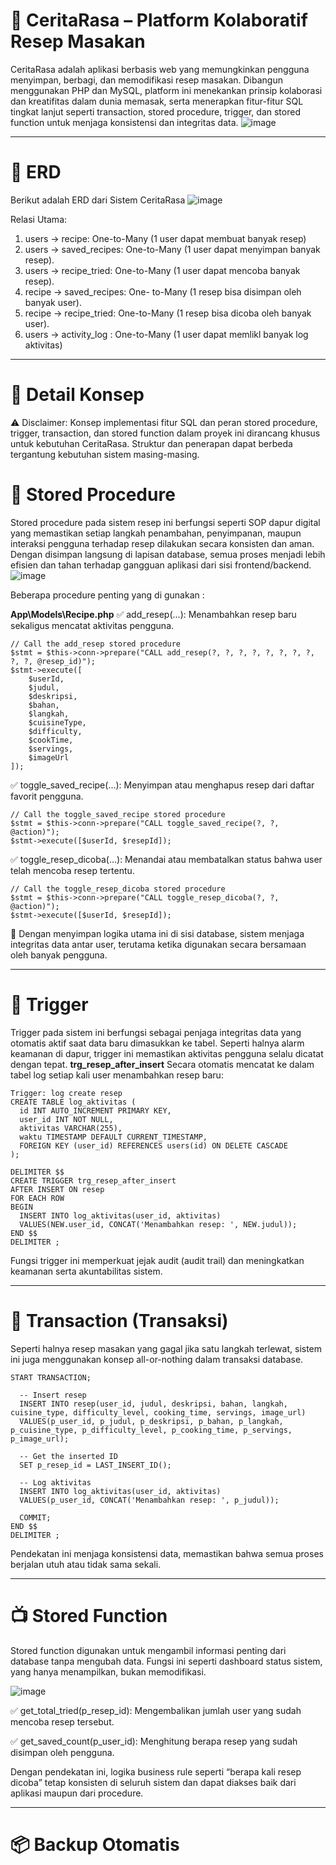 #  🍲 CeritaRasa – Platform Kolaboratif Resep Masakan

CeritaRasa adalah aplikasi berbasis web yang memungkinkan pengguna menyimpan, berbagi, dan memodifikasi resep masakan. Dibangun menggunakan PHP dan MySQL, platform ini menekankan prinsip kolaborasi dan kreatifitas dalam dunia memasak, serta menerapkan fitur-fitur SQL tingkat lanjut seperti transaction, stored procedure, trigger, dan stored function untuk menjaga konsistensi dan integritas data.
![image](https://github.com/user-attachments/assets/1a4e9222-ffd7-472a-b05f-e68eb0222ccc)



---
# 📌 ERD
Berikut adalah ERD dari Sistem CeritaRasa
![image](https://github.com/user-attachments/assets/77fe1655-06b5-4c22-b9c7-8bb8691e122a)

Relasi Utama:
1. users -> recipe: One-to-Many (1 user dapat membuat banyak resep)
2. users -> saved_recipes: One-to-Many (1 user dapat menyimpan banyak resep).
3. users -> recipe_tried: One-to-Many (1 user dapat mencoba banyak resep).
4. recipe -> saved_recipes: One- to-Many (1 resep bisa disimpan oleh banyak user).
5. recipe -> recipe_tried: One-to-Many (1 resep bisa dicoba oleh banyak user).
6. users -> activity_log : One-to-Many (1 user dapat memlikl banyak log aktivitas)
---
# 📌 Detail Konsep
⚠️ Disclaimer:
Konsep implementasi fitur SQL dan peran stored procedure, trigger, transaction, dan stored function dalam proyek ini dirancang khusus untuk kebutuhan CeritaRasa. Struktur dan penerapan dapat berbeda tergantung kebutuhan sistem masing-masing.

# 🧠 Stored Procedure
Stored procedure pada sistem resep ini berfungsi seperti SOP dapur digital yang memastikan setiap langkah penambahan, penyimpanan, maupun interaksi pengguna terhadap resep dilakukan secara konsisten dan aman. Dengan disimpan langsung di lapisan database, semua proses menjadi lebih efisien dan tahan terhadap gangguan aplikasi dari sisi frontend/backend.
![image](https://github.com/user-attachments/assets/f5727592-c64d-447e-9bcb-e61e3eecf1b3)

Beberapa procedure penting yang di gunakan :

**App\Models\Recipe.php**
✅ add_resep(...): Menambahkan resep baru sekaligus mencatat aktivitas pengguna.
```
// Call the add_resep stored procedure
$stmt = $this->conn->prepare("CALL add_resep(?, ?, ?, ?, ?, ?, ?, ?, ?, ?, @resep_id)");
$stmt->execute([
    $userId,
    $judul,
    $deskripsi,
    $bahan,
    $langkah,
    $cuisineType,
    $difficulty,
    $cookTime,
    $servings,
    $imageUrl
]);
```

✅ toggle_saved_recipe(...): Menyimpan atau menghapus resep dari daftar favorit pengguna.
```
// Call the toggle_saved_recipe stored procedure
$stmt = $this->conn->prepare("CALL toggle_saved_recipe(?, ?, @action)");
$stmt->execute([$userId, $resepId]);
```

✅ toggle_resep_dicoba(...): Menandai atau membatalkan status bahwa user telah mencoba resep tertentu.
```
// Call the toggle_resep_dicoba stored procedure
$stmt = $this->conn->prepare("CALL toggle_resep_dicoba(?, ?, @action)");
$stmt->execute([$userId, $resepId]);
```
🧩 Dengan menyimpan logika utama ini di sisi database, sistem menjaga integritas data antar user, terutama ketika digunakan secara bersamaan oleh banyak pengguna.

---
# 🚨 Trigger
Trigger pada sistem ini berfungsi sebagai penjaga integritas data yang otomatis aktif saat data baru dimasukkan ke tabel. Seperti halnya alarm keamanan di dapur, trigger ini memastikan aktivitas pengguna selalu dicatat dengan tepat.
**trg_resep_after_insert**
Secara otomatis mencatat ke dalam tabel log setiap kali user menambahkan resep baru:
```
Trigger: log create resep
CREATE TABLE log_aktivitas (
  id INT AUTO_INCREMENT PRIMARY KEY,
  user_id INT NOT NULL,
  aktivitas VARCHAR(255),
  waktu TIMESTAMP DEFAULT CURRENT_TIMESTAMP,
  FOREIGN KEY (user_id) REFERENCES users(id) ON DELETE CASCADE
);

DELIMITER $$
CREATE TRIGGER trg_resep_after_insert
AFTER INSERT ON resep
FOR EACH ROW
BEGIN
  INSERT INTO log_aktivitas(user_id, aktivitas)
  VALUES(NEW.user_id, CONCAT('Menambahkan resep: ', NEW.judul));
END $$
DELIMITER ;
```
Fungsi trigger ini memperkuat jejak audit (audit trail) dan meningkatkan keamanan serta akuntabilitas sistem.

---
# 🔄 Transaction (Transaksi)
Seperti halnya resep masakan yang gagal jika satu langkah terlewat, sistem ini juga menggunakan konsep all-or-nothing dalam transaksi database.
```
START TRANSACTION;
  
  -- Insert resep
  INSERT INTO resep(user_id, judul, deskripsi, bahan, langkah, cuisine_type, difficulty_level, cooking_time, servings, image_url)
  VALUES(p_user_id, p_judul, p_deskripsi, p_bahan, p_langkah, p_cuisine_type, p_difficulty_level, p_cooking_time, p_servings, p_image_url);
  
  -- Get the inserted ID
  SET p_resep_id = LAST_INSERT_ID();
  
  -- Log aktivitas
  INSERT INTO log_aktivitas(user_id, aktivitas)
  VALUES(p_user_id, CONCAT('Menambahkan resep: ', p_judul));
  
  COMMIT;
END $$
DELIMITER ;
```

Pendekatan ini menjaga konsistensi data, memastikan bahwa semua proses berjalan utuh atau tidak sama sekali.

---
# 📺 Stored Function
Stored function digunakan untuk mengambil informasi penting dari database tanpa mengubah data. Fungsi ini seperti dashboard status sistem, yang hanya menampilkan, bukan memodifikasi.

![image](https://github.com/user-attachments/assets/9fccb3f9-1377-4db0-8c70-99d3da0c97e6)

✅ get_total_tried(p_resep_id): Mengembalikan jumlah user yang sudah mencoba resep tersebut.

✅ get_saved_count(p_user_id): Menghitung berapa resep yang sudah disimpan oleh pengguna.

Dengan pendekatan ini, logika business rule seperti “berapa kali resep dicoba” tetap konsisten di seluruh sistem dan dapat diakses baik dari aplikasi maupun dari procedure.


---
# 📦 Backup Otomatis
